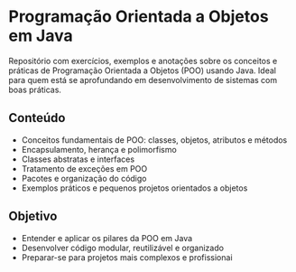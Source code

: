 # Programação Orientada a Objetos em Java

Repositório com exercícios, exemplos e anotações sobre os conceitos e práticas de Programação Orientada a Objetos (POO) usando Java. Ideal para quem está se aprofundando em desenvolvimento de sistemas com boas práticas.

## Conteúdo

- Conceitos fundamentais de POO: classes, objetos, atributos e métodos
- Encapsulamento, herança e polimorfismo
- Classes abstratas e interfaces
- Tratamento de exceções em POO
- Pacotes e organização do código
- Exemplos práticos e pequenos projetos orientados a objetos

## Objetivo

- Entender e aplicar os pilares da POO em Java
- Desenvolver código modular, reutilizável e organizado
- Preparar-se para projetos mais complexos e profissionai
